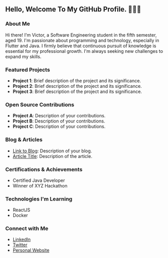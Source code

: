 ## Hello, Welcome To My GitHub Profile. 👨🏻‍💻

### About Me
Hi there! I'm Victor, a Software Engineering student in the fifth semester, aged 19. I'm passionate about programming and technology, especially in Flutter and Java. I firmly believe that continuous pursuit of knowledge is essential for my professional growth. I'm always seeking new challenges to expand my skills.

### Featured Projects
- **Project 1**: Brief description of the project and its significance.
- **Project 2**: Brief description of the project and its significance.
- **Project 3**: Brief description of the project and its significance.

### Open Source Contributions
- **Project A**: Description of your contributions.
- **Project B**: Description of your contributions.
- **Project C**: Description of your contributions.

### Blog & Articles
- [Link to Blog](https://yourblog.com): Description of your blog.
- [Article Title](https://articlelink.com): Description of the article.

### Certifications & Achievements
- Certified Java Developer
- Winner of XYZ Hackathon

### Technologies I'm Learning
- ReactJS
- Docker

### Connect with Me
- [LinkedIn](https://www.linkedin.com/in/yourprofile)
- [Twitter](https://twitter.com/yourhandle)
- [Personal Website](https://yourwebsite.com)
